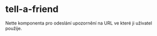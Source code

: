 tell-a-friend
=============

Nette komponenta pro odeslání upozornění na URL ve které ji uživatel použije.

